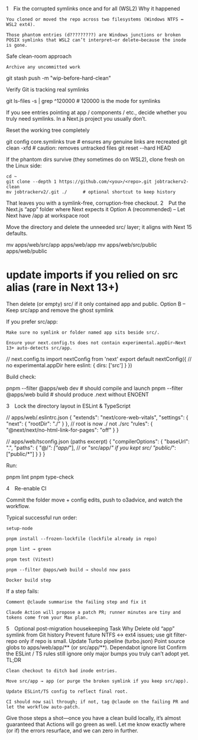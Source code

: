 1 Fix the corrupted symlinks once and for all (WSL2)
Why it happened

    You cloned or moved the repo across two filesystems (Windows NTFS ↔ WSL2 ext4).

    Those phantom entries (d?????????) are Windows junctions or broken POSIX symlinks that WSL2 can’t interpret—or delete—because the inode is gone.

Safe clean-room approach

    Archive any uncommitted work

git stash push -m "wip-before-hard-clean"

Verify Git is tracking real symlinks

git ls-files -s | grep ^120000   # 120000 is the mode for symlinks

If you see entries pointing at app / components / etc., decide whether you truly need symlinks. In a Next.js project you usually don’t.

Reset the working tree completely

git config core.symlinks true   # ensures any genuine links are recreated
git clean -xfd                  # caution: removes untracked files
git reset --hard HEAD

If the phantom dirs survive (they sometimes do on WSL2), clone fresh on the Linux side:

    cd ~
    git clone --depth 1 https://github.com/<you>/<repo>.git jobtrackerv2-clean
    mv jobtrackerv2/.git ./      # optional shortcut to keep history

That leaves you with a symlink-free, corruption-free checkout.
2 Put the Next.js “app” folder where Next expects it
Option A (recommended) – Let Next have /app at workspace root

Move the directory and delete the unneeded src/ layer; it aligns with Next 15 defaults.

mv apps/web/src/app apps/web/app
mv apps/web/src/public apps/web/public
# update imports if you relied on src alias (rare in Next 13+)

Then delete (or empty) src/ if it only contained app and public.
Option B – Keep src/app and remove the ghost symlink

If you prefer src/app:

    Make sure no symlink or folder named app sits beside src/.

    Ensure your next.config.ts does not contain experimental.appDir—Next 13+ auto-detects src/app.

// next.config.ts
import nextConfig from 'next'
export default nextConfig({
  // no experimental.appDir here
  eslint: { dirs: ['src'] }
})

Build check:

pnpm --filter @apps/web dev      # should compile and launch
pnpm --filter @apps/web build    # should produce .next without ENOENT

3 Lock the directory layout in ESLint & TypeScript

// apps/web/.eslintrc.json
{
  "extends": "next/core-web-vitals",
  "settings": { "next": { "rootDir": "./" } },   // root is now ./ not ./src
  "rules": {
    "@next/next/no-html-link-for-pages": "off"
  }
}

// apps/web/tsconfig.json  (paths excerpt)
{
  "compilerOptions": {
    "baseUrl": ".",
    "paths": {
      "@/*": ["app/*"],            // or "src/app/*" if you kept src/
      "public/*": ["public/*"]
    }
  }
}

Run:

pnpm lint
pnpm type-check

4 Re-enable CI

Commit the folder move + config edits, push to o3advice, and watch the workflow.

Typical successful run order:

    setup-node

    pnpm install --frozen-lockfile (lockfile already in repo)

    pnpm lint → green

    pnpm test (Vitest)

    pnpm --filter @apps/web build → should now pass

    Docker build step

If a step fails:

    Comment @claude summarise the failing step and fix it

    Claude Action will propose a patch PR; runner minutes are tiny and tokens come from your Max plan.

5 Optional post-migration housekeeping
Task	Why
Delete old “app” symlink from Git history	Prevent future NTFS ↔ ext4 issues; use git filter-repo only if repo is small.
Update Turbo pipeline (turbo.json)	Point source globs to apps/web/app/** (or src/app/**).
Dependabot ignore list	Confirm the ESLint / TS rules still ignore only major bumps you truly can’t adopt yet.
TL;DR

    Clean checkout to ditch bad inode entries.

    Move src/app → app (or purge the broken symlink if you keep src/app).

    Update ESLint/TS config to reflect final root.

    CI should now sail through; if not, tag @claude on the failing PR and let the workflow auto-patch.

Give those steps a shot—once you have a clean build locally, it’s almost guaranteed that Actions will go green as well. Let me know exactly where (or if) the errors resurface, and we can zero in further.